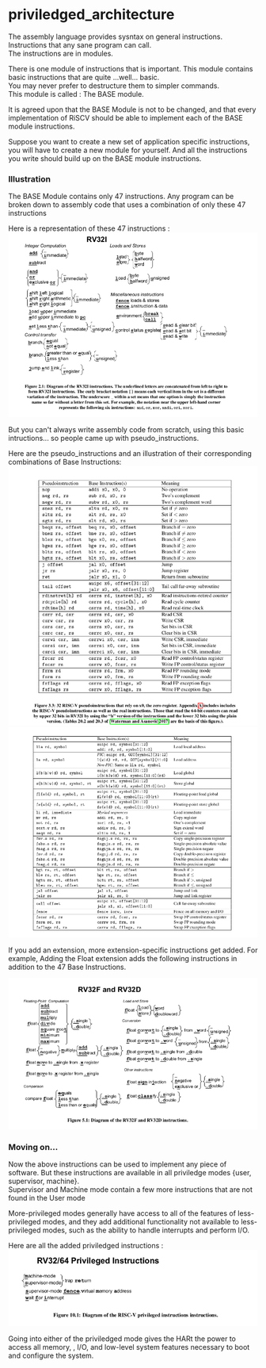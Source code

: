 # priviledged_architecture

The assembly language provides sysntax on general instructions. Instructions that any sane program can call.    
The instructions are in modules.  

There is one module of instructions that is important. This module contains basic instructions that are quite ...well... basic.  
You may never prefer to destructure them to simpler commands.   
This module is called : The BASE module.    


It is agreed upon that the BASE Module is not to be changed, and that every implementation of RiSCV should be able to implement each of the BASE module instructions.   

Suppose you want to create a new set of application specific instructions, you will have to create a new module for yourself. And all the instructions you write should build up on the BASE module instructions.   

###  Illustration

The BASE Module contains only 47 instructions. Any program can be broken down to assembly code that uses a combination of only these 47 instructions    

Here is a representation of these 47 instructions :  
![All Base Instructions](images/RISCV/BASE_instructions.png)

But you can't always write assembly code from scratch, using this basic intructions... so people came up with pseudo_instructions.  

Here are the pseudo_instructions and an illustration of their corresponding combinations of Base Instructions:
![](images/RISCV/Pseudo_instructions_part_1.png)
![](images/RISCV/pseudo_instructions_part_2.png)


If you add an extension, more extension-specific instructions get added. For example, Adding the Float extension adds the following instructions in addition to the 47 Base Instructions.   

![](images/RISCV/float_instrutions.png)

### Moving on...

Now the above instructions can be used to implement any piece of software. But these instructions are available in all priviledge modes {user, supervisor, machine}.  
Supervisor and Machine mode contain a few more instructions that are not found in the User mode     


More-privileged modes generally have access to all of the features of less-privileged modes, and they add additional functionality not available to less-privileged modes, such as the ability to handle interrupts and perform I/O.    

Here are all the added priviledged instructions :
![](images/RISCV/Priviledged_instructions.png)

Going into either of the priviledged mode gives the HARt the power to access all memory, , I/O, and low-level system features necessary to boot and configure the system.

